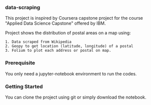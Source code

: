 ### data-scraping

This project is inspired by Coursera capstone project for the course "Applied Data Science Capstone" offered by IBM.

Project shows the distribution of postal areas on a map using:

    1. Data scraped from Wikipedia
    2. Geopy to get location (latitude, longitude) of a postal
    3. Folium to plot each address or postal on map.
    

### Prerequisite

You only need a jupyter-notebook environment to run the codes.


### Getting Started

You can clone the project using git or simply download the notebook.

